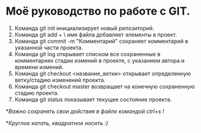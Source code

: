 # Моё руководство по работе с GIT.
1. Команда git init инициализирует новый репозиторий.
2. Команда git add + \ имя файла добавляет элементы в проект.
3. Команда git commit -m "Комментарий" сохраняет комментарий в указанной части проекта.
4. Команда git log открывает списком все сохраненные в комментариях стадии измений в проекте, с указанием автора и времени измений. 
5. Команда git checkout <название_ветки> открывает определенную ветку/стадию изменений проекта.
6. Команда git checkout master возвращает на конечную сохраненную стадию проекта.
7. Команда git status показывает текущее состояние проекта.

**Важно сохранять свои действия в файле командой ctrl+s !*

**Круглое катать, квадратное носить :)* 